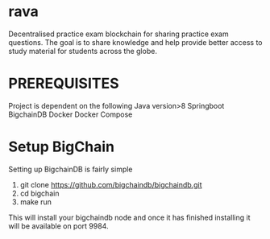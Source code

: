 # rava
Decentralised practice exam blockchain for sharing practice exam questions. The goal is to share knowledge and help provide better access to study material for students across the globe.

# PREREQUISITES
Project is dependent on the following
Java version>8
Springboot
BigchainDB
Docker
Docker Compose

# Setup BigChain
Setting up BigchainDB is fairly simple 
1. git clone https://github.com/bigchaindb/bigchaindb.git
2. cd bigchain
3. make run

This will install your bigchaindb node and once it has finished installing it will be available on port 9984.


